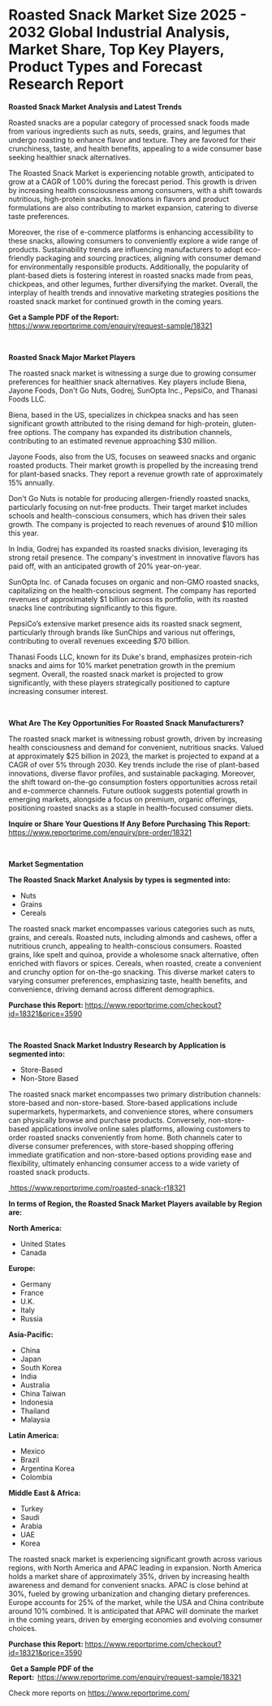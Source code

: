 <p><h1>Roasted Snack Market Size 2025 - 2032 Global Industrial Analysis, Market Share, Top Key Players, Product Types and Forecast Research Report</h1></p><p><strong>Roasted Snack Market Analysis and Latest Trends</strong></p>
<p><p>Roasted snacks are a popular category of processed snack foods made from various ingredients such as nuts, seeds, grains, and legumes that undergo roasting to enhance flavor and texture. They are favored for their crunchiness, taste, and health benefits, appealing to a wide consumer base seeking healthier snack alternatives.</p><p>The Roasted Snack Market is experiencing notable growth, anticipated to grow at a CAGR of 1.00% during the forecast period. This growth is driven by increasing health consciousness among consumers, with a shift towards nutritious, high-protein snacks. Innovations in flavors and product formulations are also contributing to market expansion, catering to diverse taste preferences.</p><p>Moreover, the rise of e-commerce platforms is enhancing accessibility to these snacks, allowing consumers to conveniently explore a wide range of products. Sustainability trends are influencing manufacturers to adopt eco-friendly packaging and sourcing practices, aligning with consumer demand for environmentally responsible products. Additionally, the popularity of plant-based diets is fostering interest in roasted snacks made from peas, chickpeas, and other legumes, further diversifying the market. Overall, the interplay of health trends and innovative marketing strategies positions the roasted snack market for continued growth in the coming years.</p></p>
<p><strong>Get a Sample PDF of the Report:&nbsp;</strong> <a href="https://www.reportprime.com/enquiry/request-sample/18321?utm_campaign=2099&utm_medium=2&utm_source=Github&utm_content=ia&utm_term=19032025&utm_id=roasted-snack">https://www.reportprime.com/enquiry/request-sample/18321</a></p>
<p>&nbsp;</p>
<p><strong>Roasted Snack Major Market Players</strong></p>
<p><p>The roasted snack market is witnessing a surge due to growing consumer preferences for healthier snack alternatives. Key players include Biena, Jayone Foods, Don't Go Nuts, Godrej, SunOpta Inc., PepsiCo, and Thanasi Foods LLC. </p><p>Biena, based in the US, specializes in chickpea snacks and has seen significant growth attributed to the rising demand for high-protein, gluten-free options. The company has expanded its distribution channels, contributing to an estimated revenue approaching $30 million.</p><p>Jayone Foods, also from the US, focuses on seaweed snacks and organic roasted products. Their market growth is propelled by the increasing trend for plant-based snacks. They report a revenue growth rate of approximately 15% annually.</p><p>Don't Go Nuts is notable for producing allergen-friendly roasted snacks, particularly focusing on nut-free products. Their target market includes schools and health-conscious consumers, which has driven their sales growth. The company is projected to reach revenues of around $10 million this year.</p><p>In India, Godrej has expanded its roasted snacks division, leveraging its strong retail presence. The company's investment in innovative flavors has paid off, with an anticipated growth of 20% year-on-year.</p><p>SunOpta Inc. of Canada focuses on organic and non-GMO roasted snacks, capitalizing on the health-conscious segment. The company has reported revenues of approximately $1 billion across its portfolio, with its roasted snacks line contributing significantly to this figure.</p><p>PepsiCo’s extensive market presence aids its roasted snack segment, particularly through brands like SunChips and various nut offerings, contributing to overall revenues exceeding $70 billion.</p><p>Thanasi Foods LLC, known for its Duke's brand, emphasizes protein-rich snacks and aims for 10% market penetration growth in the premium segment. Overall, the roasted snack market is projected to grow significantly, with these players strategically positioned to capture increasing consumer interest.</p></p>
<p>&nbsp;</p>
<p><strong>What Are The Key Opportunities For Roasted Snack Manufacturers?</strong></p>
<p><p>The roasted snack market is witnessing robust growth, driven by increasing health consciousness and demand for convenient, nutritious snacks. Valued at approximately $25 billion in 2023, the market is projected to expand at a CAGR of over 5% through 2030. Key trends include the rise of plant-based innovations, diverse flavor profiles, and sustainable packaging. Moreover, the shift toward on-the-go consumption fosters opportunities across retail and e-commerce channels. Future outlook suggests potential growth in emerging markets, alongside a focus on premium, organic offerings, positioning roasted snacks as a staple in health-focused consumer diets.</p></p>
<p><strong>Inquire or Share Your Questions If Any Before Purchasing This Report:</strong> <a href="https://www.reportprime.com/enquiry/pre-order/18321?utm_campaign=2099&utm_medium=2&utm_source=Github&utm_content=ia&utm_term=19032025&utm_id=roasted-snack">https://www.reportprime.com/enquiry/pre-order/18321</a></p>
<p>&nbsp;</p>
<p><strong>Market Segmentation</strong></p>
<p><strong>The Roasted Snack Market Analysis by types is segmented into:</strong></p>
<p><ul><li>Nuts</li><li>Grains</li><li>Cereals</li></ul></p>
<p><p>The roasted snack market encompasses various categories such as nuts, grains, and cereals. Roasted nuts, including almonds and cashews, offer a nutritious crunch, appealing to health-conscious consumers. Roasted grains, like spelt and quinoa, provide a wholesome snack alternative, often enriched with flavors or spices. Cereals, when roasted, create a convenient and crunchy option for on-the-go snacking. This diverse market caters to varying consumer preferences, emphasizing taste, health benefits, and convenience, driving demand across different demographics.</p></p>
<p><strong>Purchase this Report:&nbsp;</strong><a href="https://www.reportprime.com/checkout?id=18321&price=3590&utm_campaign=2099&utm_medium=2&utm_source=Github&utm_content=ia&utm_term=19032025&utm_id=roasted-snack">https://www.reportprime.com/checkout?id=18321&price=3590</a></p>
<p>&nbsp;</p>
<p><strong>The Roasted Snack Market Industry Research by Application is segmented into:</strong></p>
<p><ul><li>Store-Based</li><li>Non-Store Based</li></ul></p>
<p><p>The roasted snack market encompasses two primary distribution channels: store-based and non-store-based. Store-based applications include supermarkets, hypermarkets, and convenience stores, where consumers can physically browse and purchase products. Conversely, non-store-based applications involve online sales platforms, allowing customers to order roasted snacks conveniently from home. Both channels cater to diverse consumer preferences, with store-based shopping offering immediate gratification and non-store-based options providing ease and flexibility, ultimately enhancing consumer access to a wide variety of roasted snack products.</p></p>
<p><a href="https://www.reportprime.com/roasted-snack-r18321?utm_campaign=2099&utm_medium=2&utm_source=Github&utm_content=ia&utm_term=19032025&utm_id=roasted-snack">&nbsp;https://www.reportprime.com/roasted-snack-r18321</a></p>
<p><strong>In terms of Region, the Roasted Snack Market Players available by Region are:</strong></p>
<p>
    <p> <strong> North America: </strong>
        <ul>
            <li>United States</li>
            <li>Canada</li>
        </ul>
        </p> 
    <p> <strong> Europe: </strong>
        <ul>
            <li>Germany</li>
            <li>France</li>
            <li>U.K.</li>
            <li>Italy</li>
            <li>Russia</li>
        </ul>
        </p> 
    <p> <strong> Asia-Pacific: </strong>
        <ul>
            <li>China</li>
            <li>Japan</li>
            <li>South Korea</li>
            <li>India</li>
            <li>Australia</li>
            <li>China Taiwan</li>
            <li>Indonesia</li>
            <li>Thailand</li>
            <li>Malaysia</li>
        </ul>
        </p> 
    <p> <strong> Latin America: </strong>
        <ul>
            <li>Mexico</li>
            <li>Brazil</li>
            <li>Argentina Korea</li>
            <li>Colombia</li>
        </ul>
        </p> 
    <p> <strong> Middle East & Africa: </strong>
        <ul>
            <li>Turkey</li>
            <li>Saudi</li>
            <li>Arabia</li>
            <li>UAE</li>
            <li>Korea</li>
        </ul>
    </p>
    </p>
<p><p>The roasted snack market is experiencing significant growth across various regions, with North America and APAC leading in expansion. North America holds a market share of approximately 35%, driven by increasing health awareness and demand for convenient snacks. APAC is close behind at 30%, fueled by growing urbanization and changing dietary preferences. Europe accounts for 25% of the market, while the USA and China contribute around 10% combined. It is anticipated that APAC will dominate the market in the coming years, driven by emerging economies and evolving consumer choices.</p></p>
<p><strong>Purchase this Report: </strong><a href="https://www.reportprime.com/checkout?id=18321&price=3590&utm_campaign=2099&utm_medium=2&utm_source=Github&utm_content=ia&utm_term=19032025&utm_id=roasted-snack">https://www.reportprime.com/checkout?id=18321&price=3590</a></p>
<p>&nbsp;<strong>Get a Sample PDF of the Report:&nbsp;&nbsp;</strong><a href="https://www.reportprime.com/enquiry/request-sample/18321?utm_campaign=2099&utm_medium=2&utm_source=Github&utm_content=ia&utm_term=19032025&utm_id=roasted-snack">https://www.reportprime.com/enquiry/request-sample/18321</a></p>
<p><strong></strong></p>
<p>Check more reports on <a href="https://www.reportprime.com/?utm_campaign=2099&utm_medium=2&utm_source=Github&utm_content=ia&utm_term=19032025&utm_id=roasted-snack">https://www.reportprime.com/</a></p>